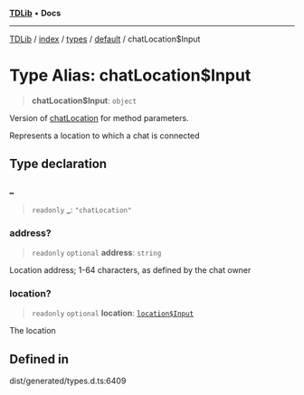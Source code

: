 [**TDLib**](../../../../../../README.md) • **Docs**

***

[TDLib](../../../../../../modules.md) / [index](../../../../../README.md) / [types](../../../README.md) / [default](../README.md) / chatLocation$Input

# Type Alias: chatLocation$Input

> **chatLocation$Input**: `object`

Version of [chatLocation](chatLocation-1.md) for method parameters.

Represents a location to which a chat is connected

## Type declaration

### \_

> `readonly` **\_**: `"chatLocation"`

### address?

> `readonly` `optional` **address**: `string`

Location address; 1-64 characters, as defined by the chat owner

### location?

> `readonly` `optional` **location**: [`location$Input`](location$Input-1.md)

The location

## Defined in

dist/generated/types.d.ts:6409
